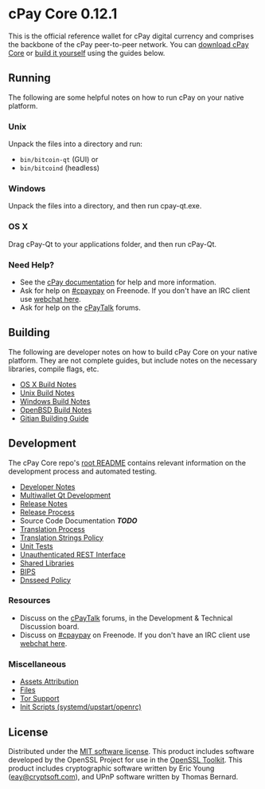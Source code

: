 cPay Core 0.12.1
=====================

This is the official reference wallet for cPay digital currency and comprises the backbone of the cPay peer-to-peer network. You can [download cPay Core](https://www.cpay.click/downloads/) or [build it yourself](#building) using the guides below.

Running
---------------------
The following are some helpful notes on how to run cPay on your native platform.

### Unix

Unpack the files into a directory and run:

- `bin/bitcoin-qt` (GUI) or
- `bin/bitcoind` (headless)

### Windows

Unpack the files into a directory, and then run cpay-qt.exe.

### OS X

Drag cPay-Qt to your applications folder, and then run cPay-Qt.

### Need Help?

* See the [cPay documentation](https://cpaypay.atlassian.net/wiki/display/DOC)
for help and more information.
* Ask for help on [#cpaypay](http://webchat.freenode.net?channels=cpaypay) on Freenode. If you don't have an IRC client use [webchat here](http://webchat.freenode.net?channels=cpaypay).
* Ask for help on the [cPayTalk](https://cpaytalk.org/) forums.

Building
---------------------
The following are developer notes on how to build cPay Core on your native platform. They are not complete guides, but include notes on the necessary libraries, compile flags, etc.

- [OS X Build Notes](build-osx.md)
- [Unix Build Notes](build-unix.md)
- [Windows Build Notes](build-windows.md)
- [OpenBSD Build Notes](build-openbsd.md)
- [Gitian Building Guide](gitian-building.md)

Development
---------------------
The cPay Core repo's [root README](/README.md) contains relevant information on the development process and automated testing.

- [Developer Notes](developer-notes.md)
- [Multiwallet Qt Development](multiwallet-qt.md)
- [Release Notes](release-notes.md)
- [Release Process](release-process.md)
- Source Code Documentation ***TODO***
- [Translation Process](translation_process.md)
- [Translation Strings Policy](translation_strings_policy.md)
- [Unit Tests](unit-tests.md)
- [Unauthenticated REST Interface](REST-interface.md)
- [Shared Libraries](shared-libraries.md)
- [BIPS](bips.md)
- [Dnsseed Policy](dnsseed-policy.md)

### Resources
* Discuss on the [cPayTalk](https://cpaytalk.org/) forums, in the Development & Technical Discussion board.
* Discuss on [#cpaypay](http://webchat.freenode.net/?channels=cpaypay) on Freenode. If you don't have an IRC client use [webchat here](http://webchat.freenode.net/?channels=cpaypay).

### Miscellaneous
- [Assets Attribution](assets-attribution.md)
- [Files](files.md)
- [Tor Support](tor.md)
- [Init Scripts (systemd/upstart/openrc)](init.md)

License
---------------------
Distributed under the [MIT software license](http://www.opensource.org/licenses/mit-license.php).
This product includes software developed by the OpenSSL Project for use in the [OpenSSL Toolkit](https://www.openssl.org/). This product includes
cryptographic software written by Eric Young ([eay@cryptsoft.com](mailto:eay@cryptsoft.com)), and UPnP software written by Thomas Bernard.
